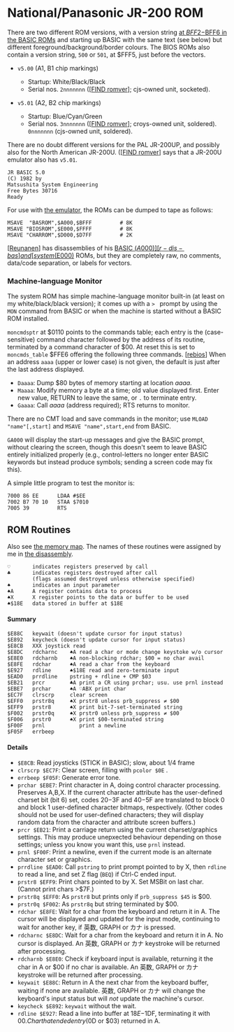 National/Panasonic JR-200 ROM
=============================

There are two different ROM versions, with a version string [at $BFF2-$BFF6
in the BASIC ROMs][FIND romver] and starting up BASIC with the same text
(see below) but different foreground/background/border colours. The BIOS
ROMs also contain a version string, `500` or `501`, at $FFF5, just before
the vectors.

- `v5.00` (A1, B1 chip markings)
  - Startup: White/Black/Black
  - Serial nos. `2nnnnnnn` ([[FIND romver]]; cjs-owned unit, socketed).

- `v5.01` (A2, B2 chip markings)
  - Startup: Blue/Cyan/Green
  - Serial nos. `3nnnnnnn` ([[FIND romver]]; croys-owned unit, soldered).
    `0nnnnnnn` (cjs-owned unit, soldered).

There are no doubt different versions for the PAL JR-200UP, and possibly
also for the North American JR-200U. ([[FIND romver]] says that a JR-200U
emulator also has `v5.01`.

    JR BASIC 5.0
    (C) 1982 by
    Matsushita System Engineering
    Free Bytes 30716
    Ready

For use with [the emulator][vjr], the ROMs can be dumped to tape as
follows:

    MSAVE  "BASROM",$A000,$BFFF         # 8K
    MSAVE "BIOSROM",$E000,$FFFF         # 8K
    MSAVE "CHARROM",$D000,$D7FF         # 2K

[[Reunanen]] has disassemblies of his [BASIC ($A000)][r-dis-bas] and
[system ($E000)][r-dis-sys] ROMs, but they are completely raw, no
comments, data/code separation, or labels for vectors.

### Machine-language Monitor

The system ROM has simple machine-language monitor built-in (at least
on my white/black/black version); it comes up with a `> ` prompt by
using the `MON` command from BASIC or when the machine is started
without a BASIC ROM installed.

`moncmdsptr` at $0110 points to the commands table; each entry is the
(case-sensitive) command character followed by the address of its routine,
terminated by a command character of $00. At reset this is set to
`moncmds_table` $FFE6 offering the following three commands. [[rebios]]
When an address `aaaa` (upper or lower case) is not given, the default is
just after the last address displayed.

- `Daaaa`: Dump $80 bytes of memory starting at location _aaaa_.
- `Maaaa`: Modify memory a byte at a time; old value displayed first.
  Enter new value, RETURN to leave the same, or `.` to terminate entry.
- `Gaaaa`: Call _aaaa_ (address required); RTS returns to monitor.

There are no CMT load and save commands in the monitor; use `MLOAD
"name"[,start]` and `MSAVE "name",start,end` from BASIC.

`GA000` will display the start-up messages and give the BASIC prompt,
without clearing the screen, though this doesn't seem to leave BASIC
entirely initialized properly (e.g., control-letters no longer enter
BASIC keywords but instead produce symbols; sending a screen code may
fix this).

A simple little program to test the monitor is:

    7000 86 EE      LDAA #$EE
    7002 B7 70 10   STAA $7010
    7005 39         RTS


ROM Routines
------------

Also see [the memory map](./memory.md). The names of these routines were
assigned by me in [the disassembly][disasm].

    ♡       indicates registers preserved by call
    ♣       indicates registers destroyed after call
            (flags assumed destroyed unless otherwise specified)
    ♠       indicates an input parameter
    ♠A      A register contains data to process
    ♠X      X register points to the data or buffer to be used
    ♠$18E   data stored in buffer at $18E

#### Summary

    $E88C   keywait (doesn't update cursor for input status)
    $E892   keycheck (doesn't update cursor for input status)
    $E8CB   XXX joystick read
    $E8DC   rdcharnc    ♠A read a char or mode change keystoke w/o cursor
    $E8E0   rdcharnb    ♠A non-blocking rdchar; $00 = no char avail
    $E8FE   rdchar      ♠A read a char from the keyboard
    $E927   rdline      ♠$18E read and zero-terminate input
    $EAD0   prrdline    pstring + rdline + CMP $03
    $EB21   prcr        ♣A print a CR using prchar; usu. use prnl instead
    $EBE7   prchar      ♠A ♡ABX print char
    $EC7F   clrscrp     clear screen
    $EFF0   prstr8q     ♠X prstr8 unless prb_suppress ≠ $00
    $EFF9   prstr8      ♠X print bit-7-set-terminated string
    $F002   prstr0q     ♠X prstr0 unless prb_suppress ≠ $00
    $F006   prstr0      ♠X print $00-terminated string
    $F00F   prnl           print a newline
    $F05F   errbeep

#### Details

- `$E8CB`: Read joysticks (STICK in BASIC); slow, about 1/4 frame
- `clrscrp $EC7F`: Clear screen, filling with `pcolor $0E` .
- `errbeep $F05F`: Generate error tone.
- `prchar $EBE7`: Print character in A, doing control character processing.
  Preserves A,B,X. If the current character attribute has the user-defined
  charset bit (bit 6) set, codes $20-$3F and $40-$5F are translated to
  block 0 and block 1 user-defined character bitmaps, respectively. (Other
  codes should not be used for user-defined characters; they will display
  random data from the character and attribute screen buffers.)
- `prcr $EB21`: Print a carriage return using the current charset/graphics
  settings. This may produce unepxected behaviour depending on those
  settings; unless you know you want this, use `prnl` instead.
- `prnl $F00F`: Print a newline, even if the current mode is an
  alternate character set or graphics.
- `prrdline $EAD0`: Call `pstring` to print prompt pointed to by X, then
  `rdline` to read a line, and set Z flag (`BEQ`) if Ctrl-C ended input.
- `prstr8 $EFF9`: Print chars pointed to by X. Set MSBit on last char.
  (Cannot print chars \>$7F.)
- `prstr8q $EFF0`: As `prstr8` but prints only if `prb_suppress $45` is $00.
- `prstr0q $F002`: As `prstr8q` but string terminated by $00.
- `rdchar $E8FE`: Wait for a char from the keyboard and return it in A. The
  cursor will be displayed and updated for the input mode, continuing to
  wait for another key, if 英数, GRAPH or カナ is pressed.
- `rdcharnc $E8DC`: Wait for a char from the keyboard and return it
  in A. No cursor is displayed. An 英数, GRAPH or カナ keystroke will be
  returned after processing.
- `rdcharnb $E8E0`: Check if keyboard input is available, returning it
  the char in A or $00 if no char is available. An 英数, GRAPH or カナ
  keystroke will be returned after processing.
- `keywait $E88C`: Return in A the next char from the keyboard buffer,
  waiting if none are available. 英数, GRAPH or カナ will change the
  keyboard's input status but will _not_ update the machine's cursor.
- `keycheck $E892`: `keywait` without the wait.
- `rdline $E927`: Read a line into buffer at $18E-$1DF, terminating it with
  $00. Char that ended entry ($0D or $03) returned in A.



<!-------------------------------------------------------------------->
[FIND romver]: http://www17.plala.or.jp/find_jr200/romver.html
[FIND]: http://www17.plala.or.jp/find_jr200/hard.html
[Reunanen]: http://www.kameli.net/marq/?page_id=1270
[disasm]: https://gitlab.com/retroabandon/panasonic-jr/-/blob/master/Bn-BIOS/B1.dis
[r-dis-bas]: http://www.kameli.net/~marq/jr200/basic.lst
[r-dis-sys]: http://www.kameli.net/~marq/jr200/sysrom.lst
[rebios]: https://gitlab.com/retroabandon/panasonic-jr/-/blob/master/Bn-BIOS/B1.dis
[vjr]: http://www17.plala.or.jp/find_jr200/vjr200_en.html
